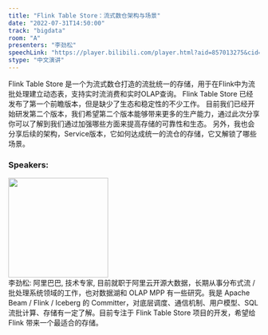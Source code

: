 ```yaml
---
title: "Flink Table Store：流式数仓架构与场景"
date: "2022-07-31T14:50:00"
track: "bigdata"
room: "A"
presenters: "李劲松"
speechLink: "https://player.bilibili.com/player.html?aid=857013275&cid=806150685&page=1"
stype: "中文演讲"
---
```

Flink Table Store 是一个为流式数仓打造的流批统一的存储，用于在Flink中为流批处理建立动态表，支持实时流消费和实时OLAP查询。
Flink Table Store 已经发布了第一个前瞻版本，但是缺少了生态和稳定性的不少工作。
目前我们已经开始研发第二个版本，我们希望第二个版本能够带来更多的生产能力，通过此次分享你可以了解到我们通过加强哪些方面来提高存储的可靠性和生态。
另外，我也会分享后续的架构，Service版本，它如何达成统一的流仓的存储，它又解锁了哪些场景。
 ### Speakers: 
 <img src="images/speaker/1110.png" width="200" /><br>李劲松: 阿里巴巴, 技术专家, 目前就职于阿里云开源大数据，长期从事分布式流 / 批处理系统领域的工作，也对数据湖和 OLAP MPP 有一些研究。我是 Apache Beam / Flink / Iceberg 的 Committer，对底层调度、通信机制、用户模型、SQL 流批计算、存储有一定了解。目前专注于 Flink Table Store 项目的开发，希望给 Flink 带来一个最适合的存储。

 